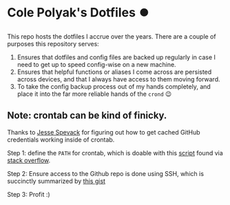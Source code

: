 # Cole Polyak's Dotfiles :record_button:
This repo hosts the dotfiles I accrue over the years. There are a couple of purposes this repository serves:
1. Ensures that dotfiles and config files are backed up regularly in case I need to get up to speed config-wise on a new machine.
2. Ensures that helpful functions or aliases I come across are persisted across devices, and that I always have access to them moving forward.
3. To take the config backup process out of my hands completely, and place it into the far more reliable hands of the `crond` 😉

## Note: crontab can be kind of finicky.
Thanks to [Jesse Spevack](https://github.com/jesse-spevack/) for figuring out how to get cached GitHub credentials working inside of crontab.

Step 1: define the `PATH` for crontab, which is doable with this [script](https://github.com/ssstonebraker/braker-scripts/blob/master/working-scripts/add_current_shell_and_path_to_crontab.sh) found via [stack overflow](https://stackoverflow.com/questions/2388087/how-to-get-cron-to-call-in-the-correct-paths).

Step 2: Ensure access to the Github repo is done using SSH, which is succinctly summarized by [this gist](https://gist.github.com/developius/c81f021eb5c5916013dc)

Step 3: Profit :)
